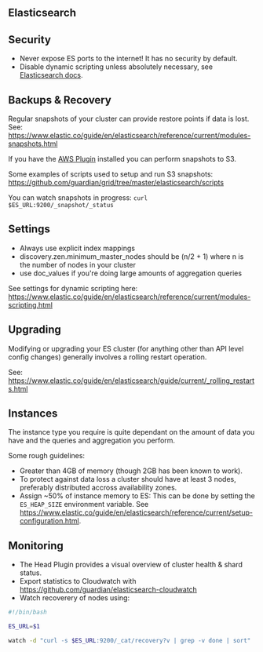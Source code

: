 Elasticsearch
-------------

## Security

- Never expose ES ports to the internet! It has no security by default.
- Disable dynamic scripting unless absolutely necessary, see [Elasticsearch docs](https://www.elastic.co/guide/en/elasticsearch/reference/current/modules-scripting.html).

## Backups & Recovery

Regular snapshots of your cluster can provide restore points if data is lost.  See: https://www.elastic.co/guide/en/elasticsearch/reference/current/modules-snapshots.html

If you have the [AWS Plugin](https://github.com/elastic/elasticsearch-cloud-aws) installed you can perform snapshots to S3.

Some examples of scripts used to setup and run S3 snapshots: https://github.com/guardian/grid/tree/master/elasticsearch/scripts

You can watch snapshots in progress: `curl $ES_URL:9200/_snapshot/_status`

## Settings

 * Always use explicit index mappings
 * discovery.zen.minimum_master_nodes should be (n/2 + 1) where n is the number of nodes in your cluster
 * use doc_values if you're doing large amounts of aggregation queries

See settings for dynamic scripting here: https://www.elastic.co/guide/en/elasticsearch/reference/current/modules-scripting.html 

## Upgrading

Modifying or upgrading your ES cluster (for anything other than API level config changes) generally involves a rolling restart operation.

See: https://www.elastic.co/guide/en/elasticsearch/guide/current/_rolling_restarts.html

## Instances

The instance type you require is quite dependant on the amount of data you have and the queries and aggregation you perform. 

Some rough guidelines: 

- Greater than 4GB of memory (though 2GB has been known to work).
- To protect against data loss a cluster should have at least 3 nodes, preferably distributed accross availability zones.
- Assign ~50% of instance memory to ES: This can be done by setting the `ES_HEAP_SIZE` environment variable. See https://www.elastic.co/guide/en/elasticsearch/reference/current/setup-configuration.html.

## Monitoring

- The Head Plugin provides a visual overview of cluster health & shard status.
- Export statistics to Cloudwatch with https://github.com/guardian/elasticsearch-cloudwatch
- Watch recoverery of nodes using:
```sh
#!/bin/bash

ES_URL=$1

watch -d "curl -s $ES_URL:9200/_cat/recovery?v | grep -v done | sort"
```
